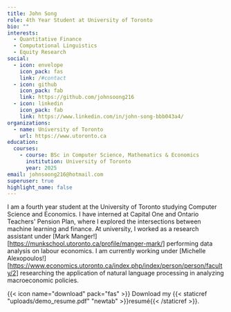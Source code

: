 ```yaml
---
title: John Song
role: 4th Year Student at University of Toronto
bio: ""
interests:
  - Quantitative Finance
  - Computational Linguistics
  - Equity Research
social:
  - icon: envelope
    icon_pack: fas
    link: /#contact
  - icon: github
    icon_pack: fab
    link: https://github.com/johnsoong216
  - icon: linkedin
    icon_pack: fab
    link: https://www.linkedin.com/in/john-song-bbb043a4/
organizations:
  - name: University of Toronto
    url: https://www.utoronto.ca
education:
  courses:
    - course: BSc in Computer Science, Mathematics & Economics
      institution: University of Toronto
      year: 2025
email: johnsoong216@hotmail.com
superuser: true
highlight_name: false
---
```

I am a fourth year student at the University of Toronto studying Computer Science and Economics. I have interned at Capital One and Ontario Teachers' Pension Plan, where I explored the intersections between machine learning and finance. At university, I worked as a research assistant under [Mark Manger!][https://munkschool.utoronto.ca/profile/manger-mark/] performing data analysis on labour economics. I am currently working under [Michelle Alexopoulos!][https://www.economics.utoronto.ca/index.php/index/person/person/faculty/2] researching the application of natural language processing in analyzing macroeconomic policies. 

{{< icon name="download" pack="fas" >}} Download my {{< staticref "uploads/demo_resume.pdf" "newtab" >}}resumé{{< /staticref >}}.